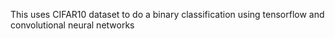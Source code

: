This uses CIFAR10 dataset to do a binary classification using tensorflow and convolutional neural networks
